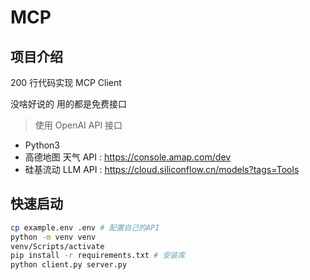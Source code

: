 # MCP

## 项目介绍

200 行代码实现 MCP Client

没啥好说的
用的都是免费接口

> 使用 OpenAI API 接口

- Python3
- 高德地图 天气 API : https://console.amap.com/dev
- 硅基流动 LLM API : https://cloud.siliconflow.cn/models?tags=Tools

## 快速启动

```bash
cp example.env .env # 配置自己的API
python -m venv venv
venv/Scripts/activate
pip install -r requirements.txt # 安装库
python client.py server.py
```

